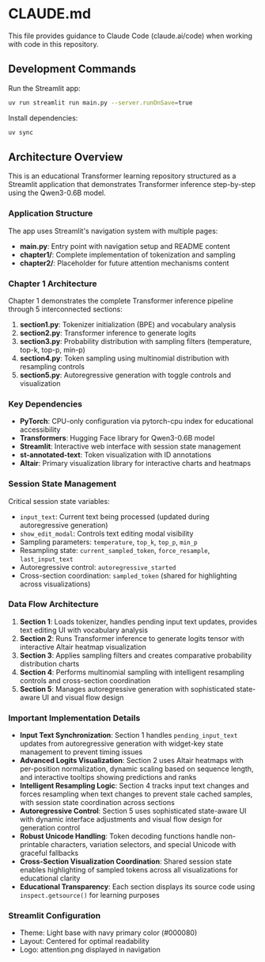 # CLAUDE.md

This file provides guidance to Claude Code (claude.ai/code) when working with code in this repository.

## Development Commands

Run the Streamlit app:
```bash
uv run streamlit run main.py --server.runOnSave=true
```

Install dependencies:
```bash
uv sync
```

## Architecture Overview

This is an educational Transformer learning repository structured as a Streamlit application that demonstrates Transformer inference step-by-step using the Qwen3-0.6B model.

### Application Structure

The app uses Streamlit's navigation system with multiple pages:

- **main.py**: Entry point with navigation setup and README content
- **chapter1/**: Complete implementation of tokenization and sampling
- **chapter2/**: Placeholder for future attention mechanisms content

### Chapter 1 Architecture

Chapter 1 demonstrates the complete Transformer inference pipeline through 5 interconnected sections:

1. **section1.py**: Tokenizer initialization (BPE) and vocabulary analysis
2. **section2.py**: Transformer inference to generate logits
3. **section3.py**: Probability distribution with sampling filters (temperature, top-k, top-p, min-p)
4. **section4.py**: Token sampling using multinomial distribution with resampling controls
5. **section5.py**: Autoregressive generation with toggle controls and visualization

### Key Dependencies

- **PyTorch**: CPU-only configuration via pytorch-cpu index for educational accessibility
- **Transformers**: Hugging Face library for Qwen3-0.6B model
- **Streamlit**: Interactive web interface with session state management
- **st-annotated-text**: Token visualization with ID annotations
- **Altair**: Primary visualization library for interactive charts and heatmaps

### Session State Management

Critical session state variables:
- `input_text`: Current text being processed (updated during autoregressive generation)
- `show_edit_modal`: Controls text editing modal visibility
- Sampling parameters: `temperature`, `top_k`, `top_p`, `min_p`
- Resampling state: `current_sampled_token`, `force_resample`, `last_input_text`
- Autoregressive control: `autoregressive_started`
- Cross-section coordination: `sampled_token` (shared for highlighting across visualizations)

### Data Flow Architecture

1. **Section 1**: Loads tokenizer, handles pending input text updates, provides text editing UI with vocabulary analysis
2. **Section 2**: Runs Transformer inference to generate logits tensor with interactive Altair heatmap visualization
3. **Section 3**: Applies sampling filters and creates comparative probability distribution charts
4. **Section 4**: Performs multinomial sampling with intelligent resampling controls and cross-section coordination
5. **Section 5**: Manages autoregressive generation with sophisticated state-aware UI and visual flow design

### Important Implementation Details

- **Input Text Synchronization**: Section 1 handles `pending_input_text` updates from autoregressive generation with widget-key state management to prevent timing issues
- **Advanced Logits Visualization**: Section 2 uses Altair heatmaps with per-position normalization, dynamic scaling based on sequence length, and interactive tooltips showing predictions and ranks
- **Intelligent Resampling Logic**: Section 4 tracks input text changes and forces resampling when text changes to prevent stale cached samples, with session state coordination across sections
- **Autoregressive Control**: Section 5 uses sophisticated state-aware UI with dynamic interface adjustments and visual flow design for generation control
- **Robust Unicode Handling**: Token decoding functions handle non-printable characters, variation selectors, and special Unicode with graceful fallbacks
- **Cross-Section Visualization Coordination**: Shared session state enables highlighting of sampled tokens across all visualizations for educational clarity
- **Educational Transparency**: Each section displays its source code using `inspect.getsource()` for learning purposes

### Streamlit Configuration

- Theme: Light base with navy primary color (#000080)
- Layout: Centered for optimal readability
- Logo: attention.png displayed in navigation
